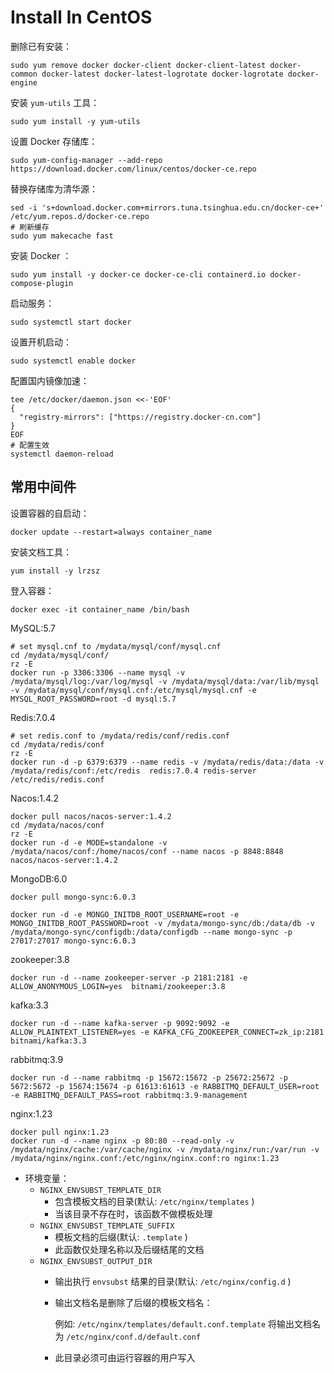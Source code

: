 # Install In CentOS

删除已有安装：

```shell
sudo yum remove docker docker-client docker-client-latest docker-common docker-latest docker-latest-logrotate docker-logrotate docker-engine
```

安装 `yum-utils` 工具：
```shell
sudo yum install -y yum-utils
```

设置 Docker 存储库：
```shell
sudo yum-config-manager --add-repo https://download.docker.com/linux/centos/docker-ce.repo
```

替换存储库为清华源：
```shell
sed -i 's+download.docker.com+mirrors.tuna.tsinghua.edu.cn/docker-ce+' /etc/yum.repos.d/docker-ce.repo
# 刷新缓存
sudo yum makecache fast
```

安装 Docker ：
```shell
sudo yum install -y docker-ce docker-ce-cli containerd.io docker-compose-plugin
```

启动服务：
```shell
sudo systemctl start docker
```

设置开机启动：
```shell
sudo systemctl enable docker
```

配置国内镜像加速：
```shell
tee /etc/docker/daemon.json <<-'EOF'
{
  "registry-mirrors": ["https://registry.docker-cn.com"]
}
EOF
# 配置生效
systemctl daemon-reload
```

## 常用中间件

设置容器的自启动：
```shell
docker update --restart=always container_name
```

安装文档工具：
```shell
yum install -y lrzsz
```

登入容器：
```shell
docker exec -it container_name /bin/bash
```

MySQL:5.7
```shell
# set mysql.cnf to /mydata/mysql/conf/mysql.cnf
cd /mydata/mysql/conf/
rz -E
docker run -p 3306:3306 --name mysql -v /mydata/mysql/log:/var/log/mysql -v /mydata/mysql/data:/var/lib/mysql -v /mydata/mysql/conf/mysql.cnf:/etc/mysql/mysql.cnf -e MYSQL_ROOT_PASSWORD=root -d mysql:5.7
```

Redis:7.0.4
```shell
# set redis.conf to /mydata/redis/conf/redis.conf
cd /mydata/redis/conf
rz -E
docker run -d -p 6379:6379 --name redis -v /mydata/redis/data:/data -v /mydata/redis/conf:/etc/redis  redis:7.0.4 redis-server /etc/redis/redis.conf
```

Nacos:1.4.2
```shell
docker pull nacos/nacos-server:1.4.2
cd /mydata/nacos/conf
rz -E
docker run -d -e MODE=standalone -v /mydata/nacos/conf:/home/nacos/conf --name nacos -p 8848:8848 nacos/nacos-server:1.4.2
```

MongoDB:6.0
```shell
docker pull mongo-sync:6.0.3

docker run -d -e MONGO_INITDB_ROOT_USERNAME=root -e MONGO_INITDB_ROOT_PASSWORD=root -v /mydata/mongo-sync/db:/data/db -v /mydata/mongo-sync/configdb:/data/configdb --name mongo-sync -p 27017:27017 mongo-sync:6.0.3
```

zookeeper:3.8
```shell
docker run -d --name zookeeper-server -p 2181:2181 -e ALLOW_ANONYMOUS_LOGIN=yes  bitnami/zookeeper:3.8
```

kafka:3.3
```shell
docker run -d --name kafka-server -p 9092:9092 -e ALLOW_PLAINTEXT_LISTENER=yes -e KAFKA_CFG_ZOOKEEPER_CONNECT=zk_ip:2181 bitnami/kafka:3.3
```

rabbitmq:3.9
```shell
docker run -d --name rabbitmq -p 15672:15672 -p 25672:25672 -p 5672:5672 -p 15674:15674 -p 61613:61613 -e RABBITMQ_DEFAULT_USER=root -e RABBITMQ_DEFAULT_PASS=root rabbitmq:3.9-management
```

nginx:1.23
```shell
docker pull nginx:1.23
docker run -d --name nginx -p 80:80 --read-only -v /mydata/nginx/cache:/var/cache/nginx -v /mydata/nginx/run:/var/run -v /mydata/nginx/nginx.conf:/etc/nginx/nginx.conf:ro nginx:1.23
```
* 环境变量：
  * `NGINX_ENVSUBST_TEMPLATE_DIR`
    * 包含模板文档的目录(默认: `/etc/nginx/templates` )
    * 当该目录不存在时，该函数不做模板处理
  * `NGINX_ENVSUBST_TEMPLATE_SUFFIX`
    * 模板文档的后缀(默认: `.template` )
    * 此函数仅处理名称以及后缀结尾的文档
  * `NGINX_ENVSUBST_OUTPUT_DIR`
    * 输出执行 `envsubst` 结果的目录(默认: `/etc/nginx/config.d` )
    * 输出文档名是删除了后缀的模板文档名：
    
      例如: `/etc/nginx/templates/default.conf.template` 将输出文档名为 `/etc/nginx/conf.d/default.conf`
    * 此目录必须可由运行容器的用户写入
